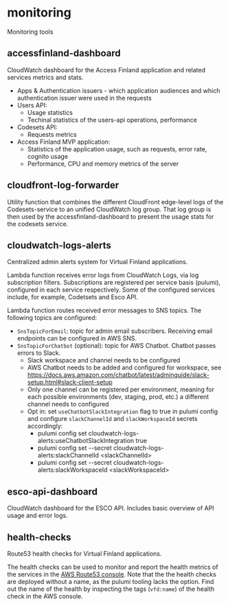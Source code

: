 # monitoring

Monitoring tools

## accessfinland-dashboard

CloudWatch dashboard for the Access Finland application and related services metrics and stats.

- Apps & Authentication issuers - which application audiences and which authentication issuer were used in the requests
- Users API:
  - Usage statistics
  - Techinal statistics of the users-api operations, performance
- Codesets API:
  - Requests metrics
- Access Finland MVP application:
  - Statistics of the application usage, such as requests, error rate, cognito usage
  - Performance, CPU and memory metrics of the server

## cloudfront-log-forwarder

Utility function that combines the different CloudFront edge-level logs of the Codesets-service to an unified CloudWatch log group. That log group is then used by the accessfinland-dashboard to present the usage stats for the codesets service.

## cloudwatch-logs-alerts

Centralized admin alerts system for Virtual Finland applications.

Lambda function receives error logs from CloudWatch Logs, via log subscription filters. Subscriptions are registered per service basis (pulumi), configured in each service respectively. Some of the configured services include, for example, Codetsets and Esco API.

Lambda function routes received error messages to SNS topics. The following topics are configured:

- `SnsTopicForEmail`: topic for admin email subscribers. Receiving email endpoints can be configured in AWS SNS.
- `SnsTopicForChatbot` (optional): topic for AWS Chatbot. Chatbot passes errors to Slack.
  - Slack workspace and channel needs to be configured
  - AWS Chatbot needs to be added and configured for workspace, see https://docs.aws.amazon.com/chatbot/latest/adminguide/slack-setup.html#slack-client-setup
  - Only one channel can be registered per environment, meaning for each possible environments (dev, staging, prod, etc.) a different channel needs to configured
  - Opt in: set `useChatbotSlackIntegration` flag to true in pulumi config and configure `slackChannelId` and `slackWorkspaceId` secrets accordingly:
    - pulumi config set cloudwatch-logs-alerts:useChatbotSlackIntegration true
    - pulumi config set --secret cloudwatch-logs-alerts:slackChannelId \<slackChannelId\>
    - pulumi config set --secret cloudwatch-logs-alerts:slackWorkspaceId \<slackWorkspaceId\>

## esco-api-dashboard

CloudWatch dashboard for the ESCO API. Includes basic overview of API usage and error logs.

## health-checks

Route53 health checks for Virtual Finland applications. 

The health checks can be used to monitor and report the health metrics of the services in the [AWS Route53 console](https://us-east-1.console.aws.amazon.com/route53/healthchecks/home#/). Note that the the health checks are deployed without a name, as the pulumi tooling lacks the option. Find out the name of the health by inspecting the tags (`vfd:name`) of the health check in the AWS console.
